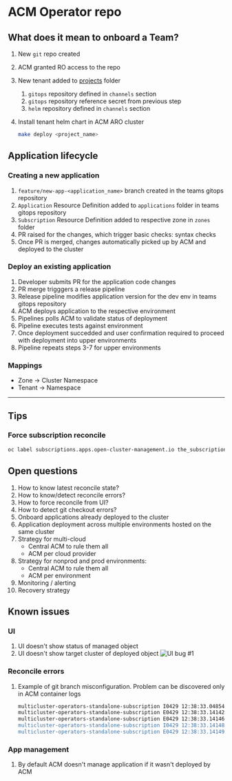 # ACM Operator repo

## What does it mean to onboard a Team?

1. New `git` repo created
1. ACM granted RO access to the repo
1. New tenant added to [projects](/projects) folder
    1. `gitops` repository defined in `channels` section
    1. `gitops` repository reference secret from previous step
    1. `helm` repository defined in `channels` section
1. Install tenant helm chart in ACM ARO cluster

    ```bash
    make deploy <project_name>
    ```

## Application lifecycle

### Creating a new application

1. `feature/new-app-<application_name>` branch created in the teams gitops repository
1. `Application` Resource Definition added to `applications` folder in teams gitops repository
1. `Subscription` Resource Definition added to respective zone in `zones` folder
1. PR raised for the changes, which trigger basic checks: syntax checks
1. Once PR is  merged, changes automatically picked up by ACM and deployed to the cluster

### Deploy an existing application

1. Developer submits PR for the application code changes
1. PR merge trigggers a release pipeline
1. Release pipeline modifies application version for the dev env in teams gitops repository
1. ACM deploys application to the respective environment
1. Pipelines polls ACM to validate status of deployment
1. Pipeline executes tests against environment
1. Once deployment succedded and user confirmation required to proceed with deployment into upper environments
1. Pipeline repeats steps 3-7 for upper environments

### Mappings

* Zone -> Cluster Namespace
* Tenant -> Namespace

---

## Tips

### Force subscription reconcile

```bash
oc label subscriptions.apps.open-cluster-management.io the_subscription_name reconcile=true
```

## Open questions

1. How to know latest reconcile state?
1. How to know/detect reconcile errors?
1. How to force reconcile from UI?
1. How to detect git checkout errors?
1. Onboard applications already deployed to the cluster
1. Application deployment across multiple environments hosted on the same cluster
1. Strategy for multi-cloud
    * Central ACM to rule them all
    * ACM per cloud provider
1. Strategy for nonprod and prod environments:
    * Central ACM to rule them all
    * ACM per environment
1. Monitoring / alerting
1. Recovery strategy

## Known issues

### UI

1. UI doesn't show status of managed object
1. UI doesn't show target cluster of deployed object
![UI bug #1](img/ACM-ui-bug.png)

### Reconcile errors

1. Example of git branch misconfiguration. Problem can be discovered only in ACM container logs

    ```bash
    multicluster-operators-standalone-subscription I0429 12:38:33.048544       1 subscription_controller.go:291] Exit Reconciling subscription: fusion-operate/fusion-operate
    multicluster-operators-standalone-subscription E0429 12:38:33.141429       1 gitrepo.go:198] couldn't find remote ref "refs/heads/master"Failed to git clone: couldn't find remote ref "refs/heads/master"
    multicluster-operators-standalone-subscription E0429 12:38:33.141468       1 git_subscriber_item.go:195] couldn't find remote ref "refs/heads/master"Unable to clone the git repo https://github.com/finastra-engineering/gitops-operating-platform.git
    multicluster-operators-standalone-subscription I0429 12:38:33.141483       1 git_subscriber_item.go:198] exit doSubscription: fusion-operate/fusion-operate
    multicluster-operators-standalone-subscription E0429 12:38:33.141490       1 git_subscriber_item.go:149] couldn't find remote ref "refs/heads/master"Subscription error.
    ```

### App management

1. By default ACM doesn't manage application if it wasn't deployed by ACM

